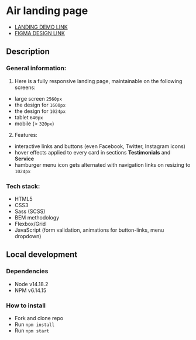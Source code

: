 # Air landing page
- [LANDING DEMO LINK](https://jstmpelowycz.github.io/air_landing_page/)
- [FIGMA DESIGN LINK](https://www.figma.com/file/7qwsWggv9BAxMi2VPhBuPr/Air-(formerly-Dia)?node-id=9138%3A35)

## Description
### General information:
1. Here is a fully responsive landing page, maintainable on the following screens:
  - large screen `2560px`
  - the design for `1600px`
  - the design for `1024px`
  - tablet `640px`
  - mobile (> `320px`)

2. Features:
  - interactive links and buttons (even Facebook, Twitter, Instagram icons)
  - hover effects applied to every card in sections **Testimonials** and **Service**
  - hamburger menu icon gets alternated with navigation links on resizing to `1024px`

### Tech stack:
- HTML5
- CSS3
- Sass (SCSS)
- BEM methodology
- Flexbox/Grid
- JavaScript (form validation, animations for button-links, menu dropdown)

## Local development
### Dependencies
* Node v14.18.2
* NPM v6.14.15

### How to install
* Fork and clone repo
* Run `npm install`
* Run `npm start`
